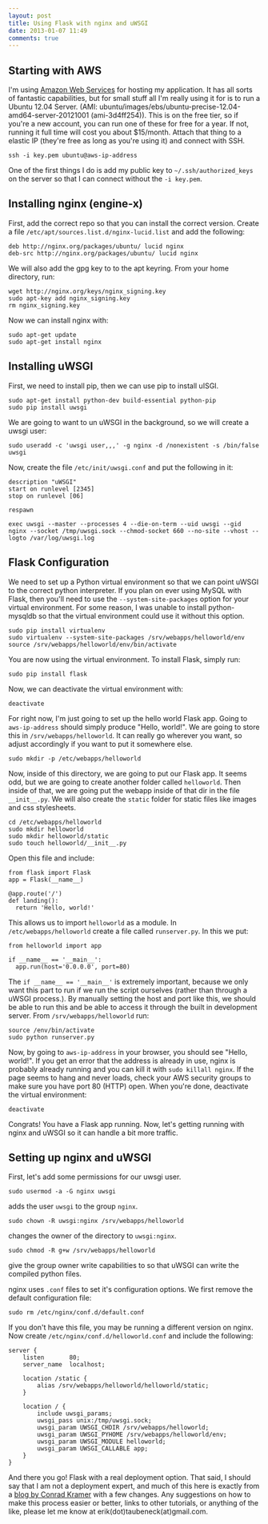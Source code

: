 ```yaml
---
layout: post
title: Using Flask with nginx and uWSGI
date: 2013-01-07 11:49
comments: true
---
```


Starting with AWS
------------------

I'm using [Amazon Web Services](http://aws.amazon.com) for hosting my application. It has all sorts of fantastic capabilities, but for small stuff all I'm really using it for is to run a Ubuntu 12.04 Server. (AMI: ubuntu/images/ebs/ubuntu-precise-12.04-amd64-server-20121001 (ami-3d4ff254)). This is on the free tier, so if you're a new account, you can run one of these for free for a year. If not, running it full time will cost you about $15/month. Attach that thing to a elastic IP (they're free as long as you're using it) and connect with SSH.

    ssh -i key.pem ubuntu@aws-ip-address

One of the first things I do is add my public key to `~/.ssh/authorized_keys` on the server so that I can connect without the `-i key.pem`.

<!-- more -->

Installing nginx (engine-x)
---------------------------

First, add the correct repo so that you can install the correct version. Create a file `/etc/apt/sources.list.d/nginx-lucid.list` and add the following:

    deb http://nginx.org/packages/ubuntu/ lucid nginx
    deb-src http://nginx.org/packages/ubuntu/ lucid nginx

We will also add the gpg key to to the apt keyring. From your home directory, run:

    wget http://nginx.org/keys/nginx_signing.key
    sudo apt-key add nginx_signing.key
    rm nginx_signing.key

Now we can install nginx with:

    sudo apt-get update
    sudo apt-get install nginx

Installing uWSGI
----------------

First, we need to install pip, then we can use pip to install uISGI.

    sudo apt-get install python-dev build-essential python-pip
    sudo pip install uwsgi

We are going to want to un uWSGI in the background, so we will create a uwsgi user:

    sudo useradd -c 'uwsgi user,,,' -g nginx -d /nonexistent -s /bin/false uwsgi

Now, create the file `/etc/init/uwsgi.conf` and put the following in it:

    description "uWSGI"
    start on runlevel [2345]
    stop on runlevel [06]

    respawn

    exec uwsgi --master --processes 4 --die-on-term --uid uwsgi --gid nginx --socket /tmp/uwsgi.sock --chmod-socket 660 --no-site --vhost --logto /var/log/uwsgi.log

Flask Configuration
-------------------

We need to set up a Python virtual environment so that we can point uWSGI to the correct python interpreter. If you plan on ever using MySQL with Flask, then you'll need to use the `--system-site-packages` option for your virtual environment. For some reason, I was unable to install python-mysqldb so that the virtual environment could use it without this option.

    sudo pip install virtualenv
    sudo virtualenv --system-site-packages /srv/webapps/helloworld/env
    source /srv/webapps/helloworld/env/bin/activate

You are now using the virtual environment. To install Flask, simply run:

    sudo pip install flask

Now, we can deactivate the virtual environment with:

    deactivate

For right now, I'm just going to set up the hello world Flask app. Going to `aws-ip-address` should simply produce "Hello, world!". We are going to store this in `/srv/webapps/helloworld`. It can really go wherever you want, so adjust accordingly if you want to put it somewhere else.

    sudo mkdir -p /etc/webapps/helloworld

Now, inside of this directory, we are going to put our Flask app. It seems odd, but we are going to create another folder called `helloworld`. Then inside of that, we are going put the webapp inside of that dir in the file `__init__.py`. We will also create the `static` folder for static files like images and css stylesheets.

    cd /etc/webapps/helloworld
    sudo mkdir helloworld
    sudo mkdir helloworld/static
    sudo touch helloworld/__init__.py

Open this file and include:

    from flask import Flask
    app = Flask(__name__)

    @app.route('/')
    def landing():
      return 'Hello, world!'

This allows us to import `helloworld` as a module. In `/etc/webapps/helloworld` create a file called `runserver.py`. In this we put:

    from helloworld import app

    if __name__ == '__main__':
      app.run(host='0.0.0.0', port=80)

The `if __name__ == '__main__'` is extremely important, because we only want this part to run if we run the script ourselves (rather than through a uWSGI process.). By manually setting the host and port like this, we should be able to run this and be able to access it through the built in development server. From `/srv/webapps/helloworld` run:

    source /env/bin/activate
    sudo python runserver.py

Now, by going to `aws-ip-address` in your browser, you should see "Hello, world!".  If you get an error that the address is already in use, nginx is probably already running and you can kill it with `sudo killall nginx`. If the page seems to hang and never loads, check your AWS security groups to make sure you have port 80 (HTTP) open. When you're done, deactivate the virtual environment:

    deactivate

Congrats! You have a Flask app running. Now, let's getting running with nginx and uWSGI so it can handle a bit more traffic.

Setting up nginx and uWSGI
---------------------------

First, let's add some permissions for our uwsgi user.

    sudo usermod -a -G nginx uwsgi

adds the user `uwsgi` to the group `nginx`.

    sudo chown -R uwsgi:nginx /srv/webapps/helloworld

changes the owner of the directory to `uwsgi:nginx`.

    sudo chmod -R g+w /srv/webapps/helloworld

give the group owner write capabilities to so that uWSGI can write the compiled python files.

nginx uses `.conf` files to set it's configuration options. We first remove the default configuration file:

    sudo rm /etc/nginx/conf.d/default.conf

If you don't have this file, you may be running a different version on nginx. Now create `/etc/nginx/conf.d/helloworld.conf` and include the following:

    server {
        listen       80;
        server_name  localhost;

        location /static {
            alias /srv/webapps/helloworld/helloworld/static;
        }

        location / {
            include uwsgi_params;
            uwsgi_pass unix:/tmp/uwsgi.sock;
            uwsgi_param UWSGI_CHDIR /srv/webapps/helloworld;
            uwsgi_param UWSGI_PYHOME /srv/webapps/helloworld/env;
            uwsgi_param UWSGI_MODULE helloworld;
            uwsgi_param UWSGI_CALLABLE app;
        }
    }

And there you go! Flask with a real deployment option. That said, I should say that I am not a deployment expert, and much of this here is exactly from a [blog by Conrad Kramer](http://blog.kramerapps.com/post/22551999777/flask-uwsgi-nginx-ubuntu) with a few changes. Any suggestions on how to make this process easier or better, links to other tutorials, or anything of the like, please let me know at erik(dot)taubeneck(at)gmail.com.
